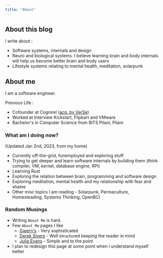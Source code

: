 ```yaml
---
title: "About"
---
```


## About this blog

I write about :
- Software systems, internals and design
- Neuro and biological systems. I believe learning brain and body internals will help us become better brain and body users
- Lifestyle systems relating to mental health, meditation, solarpunk



## About me


I am a software engineer.

Previous Life : 
- Cofounder at Cognirel ([acq. by VerSe](https://www.crunchbase.com/acquisition/verse-innovations-acquires-cognirel--89123fa5))
- Worked at Interview Kickstart, Flipkart and VMware
- Bachelor's in Computer Science from BITS Pilani, Pilani


### What am I doing now?
(Updated Jan 2nd, 2023, from my home)

- Currently off-the-grid, funemployed and exploring stuff
- Trying to get deeper and learn software internals by building them (think compiler, VM, kernel, database engine, RPi)
- Learning Rust
- Exploring the relation between brain, programming and software design
- Exploring meditation, mental health and my relationship with fear and shame
- Other misc topics I am reading - Solarpunk, Permaculture, Homesteading, Systems Thinking, OpenBCI


### Random Musings
- Writing `About Me` is hard. 
- Few `About Me` pages I like 
  - [Gwern's](https://www.gwern.net/Links) - Very sophisticated
  - [Derek Sivers](https://sive.rs/) - Well structured keeping the reader in mind
  - [Julia Evans](https://jvns.ca/about/) - Simple and to the point
- I plan to redesign this page at some point when I understand myself better